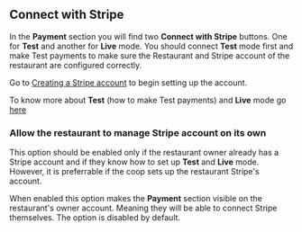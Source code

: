 
## Connect with Stripe

In the **Payment** section you will find two **Connect with Stripe** buttons. One for **Test** and another for **Live** mode. You should connect **Test** mode first and make Test payments to make sure the Restaurant and Stripe account of the restaurant are configured correctly. 

Go to [Creating a Stripe account](/en/admin/restaurants/creating-a-restaurant/#creating-a-stripe-account) to begin setting up the account.

To know more about **Test** (how to make Test payments) and **Live** mode go [here](/en/payment_processors/stripe/#what-is-the-live-mode-and-test-mode-of-stripe)

### Allow the restaurant to manage Stripe account on its own
<div class="alert alert-info" role="alert">
This option should be enabled only if the restaurant owner already has a Stripe account and if they know how to set up <strong>Test</strong> and <strong>Live</strong> mode. However, it is preferrable if the coop sets up the restaurant Stripe's account. 
</div>

When enabled this option makes the **Payment** section visible on the restaurant's owner account. Meaning they will be able to connect Stripe themselves. The option is disabled by default.

